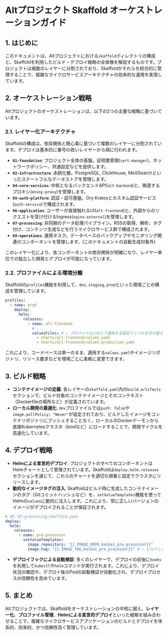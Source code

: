 # Altプロジェクト Skaffold オーケストレーションガイド

## 1. はじめに

このドキュメントは、Altプロジェクトにおける`skaffold`ディレクトリの構成と、Skaffoldを利用したビルド・デプロイ戦略の全体像を解説するものです。プロジェクトは複数のレイヤーに分割されており、Skaffoldがそれらを統合的に管理することで、複雑なマイクロサービスアーキテクチャの効率的な運用を実現しています。

## 2. オーケストレーション戦略

Altプロジェクトのオーケストレーションは、以下の2つの主要な戦略に基づいています。

### 2.1. レイヤー化アーキテクチャ

Skaffoldの構成は、依存関係と関心事に基づいて複数のレイヤーに分割されています。デプロイは基本的に番号の若いレイヤーから順に行われます。

- **`01-foundation`**: プロジェクト全体の基盤。証明書管理(`cert-manager`)、ネットワークポリシー、共通設定などを提供します。
- **`02-infrastructure`**: 永続化層。PostgreSQL, ClickHouse, MeiliSearchといったステートフルなデータストアを管理します。
- **`04-core-services`**: 中核となるバックエンドAPI(`alt-backend`)と、関連するプロキシ(`envoy-proxy`)を管理します。
- **`05-auth-platform`**: 認証・認可基盤。Ory Kratosとカスタム認証サービス(`auth-service`)で構成されます。
- **`06-application`**: ユーザーが直接触れるUI(`alt-frontend`)と、外部からのリクエストを受け付けるIngress(`nginx-external`)を管理します。
- **`07-processing`**: 非同期のデータ処理パイプライン。RSSの取得、解析、タグ付け、コンテンツ生成などを行うマイクロサービス群で構成されます。
- **`08-operations`**: 運用タスク。データベースのバックアップやモニタリング関連のコンポーネントを管理します。(このドキュメントの自動生成対象外)

このレイヤー化により、各コンポーネントの依存関係が明確になり、レイヤー単位での独立した開発とデプロイが可能になっています。

### 2.2. プロファイルによる環境分離

Skaffoldの`profiles`機能を利用して、`dev`, `staging`, `prod`といった環境ごとの構成を管理しています。

```yaml
profiles:
  - name: prod
    deploy:
      helm:
        releases:
          - name: alt-frontend
            # ...
            valuesFiles: # ← プロファイルに応じて適用する設定ファイルを切り替え
              - charts/alt-frontend/values.yaml
              - charts/alt-frontend/values-production.yaml 
```

これにより、コードベースは単一のまま、適用する`values.yaml`やイメージリポジトリ、リソース要求などを環境ごとに柔軟に変更できます。

## 3. ビルド戦略

- **コンテナイメージの定義**: 各レイヤーの`skaffold.yaml`内の`build.artifacts`セクションで、ビルド対象のコンテナイメージとそのコンテキスト（Dockerfileの場所など）が定義されています。
- **ローカル開発の最適化**: `dev`プロファイルでは`push: false`や`image.pullPolicy: "Never"`が設定されており、ビルドしたイメージをコンテナリポジトリにプッシュすることなく、ローカルのDockerデーモンから直接Kubernetesクラスタ（kindなど）にロードすることで、開発サイクルを高速化しています。

## 4. デプロイ戦略

- **Helmによる宣言的デプロイ**: プロジェクトのすべてのコンポーネントはHelmチャートとして管理されています。Skaffoldは`deploy.helm.releases`セクションを通じて、これらのチャートを適切な順番と設定でクラスタにリリースします。
- **動的なイメージタグの注入**: Skaffoldはビルド時に生成したコンテナイメージのタグ（Gitコミットハッシュなど）を、`setValueTemplates`機能を使ってHelmの`values`に動的に注入します。これにより、常に正しいバージョンのイメージがデプロイされることが保証されます。

```yaml
# 例: 07-processing/skaffold.yaml
deploy:
  helm:
    releases:
      - name: pre-processor
        setValueTemplates:
          image.repository: "{{.IMAGE_REPO_kaikei_pre_processor}}"
          image.tag: "{{.IMAGE_TAG_kaikei_pre_processor}}" # ← ビルドしたイメージのタグがここに設定される
```

- **デプロイフックによる自動検証**: 多くのレイヤーで、デプロイの前後に`hooks`を利用して`kubectl`や`helm`コマンドが実行されます。これにより、デプロイ状況の確認や、デプロイ後のPodの起動検証が自動化され、デプロイプロセスの信頼性を高めています。

## 5. まとめ

Altプロジェクトでは、Skaffoldをオーケストレーションの中核に据え、**レイヤー化**、**プロファイル管理**、**Helmによる宣言的デプロイ**といった戦略を組み合わせることで、複雑なマイクロサービスアプリケーションのビルドとデプロイを体系的、効率的、かつ信頼性高く管理しています。
